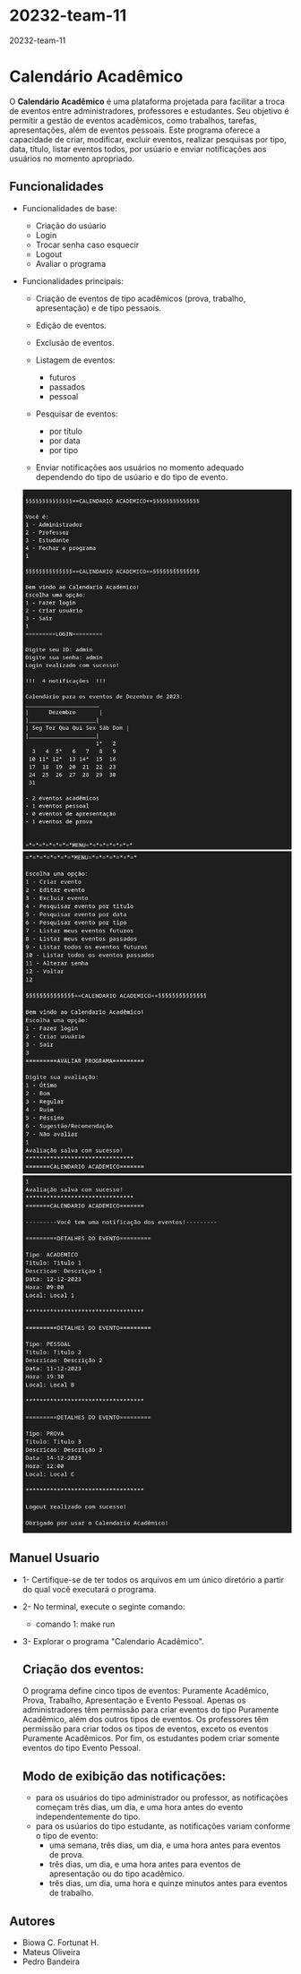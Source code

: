 # 20232-team-11
20232-team-11

# Calendário Acadêmico

O **Calendário Acadêmico** é uma plataforma projetada para facilitar a troca de eventos entre administradores, professores e estudantes. Seu objetivo é permitir a gestão de eventos acadêmicos, como trabalhos, tarefas, apresentações, além de eventos pessoais. Este programa oferece a capacidade de criar, modificar, excluir eventos, realizar pesquisas por tipo, data, título, listar eventos todos, por usúario e enviar notificações aos usuários no momento apropriado.

## Funcionalidades
   * Funcionalidades de base:
     - Criação do usúario
     - Login
     - Trocar senha caso esquecir
     - Logout
     - Avaliar o programa

   * Funcionalidades principais:
     - Criação de eventos de tipo acadêmicos (prova, trabalho, apresentação) e de tipo pessaois.
     - Edição de eventos.
     - Exclusão de eventos.
     - Listagem de eventos:
        * futuros
        * passados
        * pessoal

     - Pesquisar de eventos:
        * por título
        * por data
        * por tipo

     - Enviar notificações aos usuários no momento adequado dependendo do tipo de usúario e do tipo de evento.

     ![Alt text](Interface-1.png)
     ![Alt text](Interface-2.png)
     ![Alt text](Interface-3.png)


## Manuel Usuario
 * 1- Certifique-se de ter todos os arquivos em um único diretório a partir do qual você executará o programa.
 * 2- No terminal, execute o seginte comando:
      - comando 1: make run
 * 3- Explorar o programa "Calendario Acadêmico".

    ## Criação dos eventos:
      O programa define cinco tipos de eventos: Puramente Acadêmico, Prova, Trabalho, Apresentação e Evento Pessoal. Apenas os administradores têm permissão para criar eventos do tipo Puramente Acadêmico, além dos outros tipos de eventos. Os professores têm permissão para criar todos os tipos de eventos, exceto os eventos Puramente Acadêmicos. Por fim, os estudantes podem criar somente eventos do tipo Evento Pessoal.
   
    ## Modo de exibição das notificações:
      * para os usuários do tipo administrador ou professor, as notificações começam três dias, um dia, e uma hora antes do evento independentemente do tipo.
      * para os usúarios do tipo estudante, as notificações variam conforme o tipo de evento:
         - uma semana, três dias, um dia, e uma hora antes para eventos de prova.
         - três dias, um dia, e uma hora antes para eventos de apresentação ou do tipo acadêmico.
         - três dias, um dia, uma hora e quinze minutos antes para eventos de trabalho.


## Autores
 * Biowa C. Fortunat H.
 * Mateus Oliveira
 * Pedro Bandeira

#####